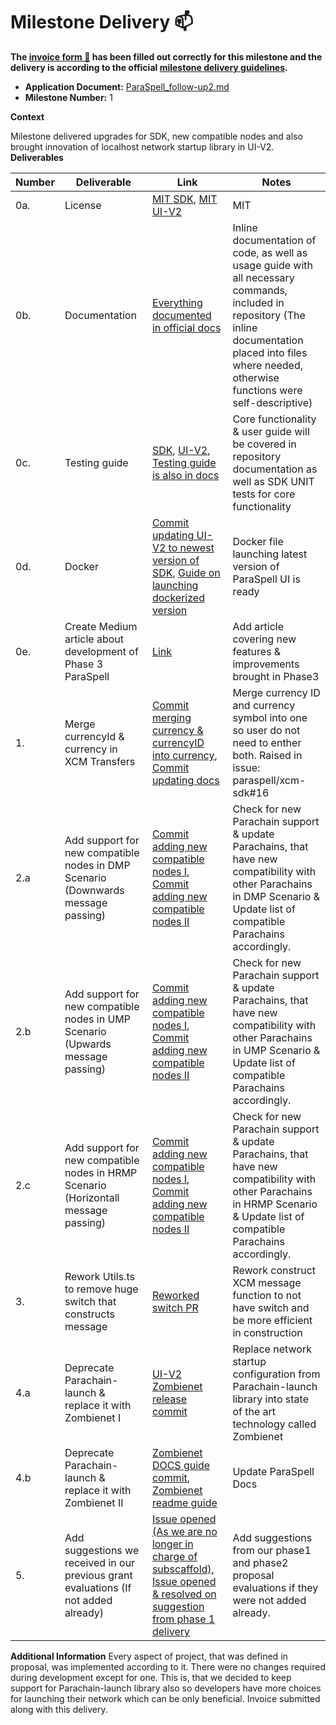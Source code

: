 # Milestone Delivery :mailbox:


**The [invoice form :pencil:](https://docs.google.com/forms/d/e/1FAIpQLSfmNYaoCgrxyhzgoKQ0ynQvnNRoTmgApz9NrMp-hd8mhIiO0A/viewform) has been filled out correctly for this milestone and the delivery is according to the official [milestone delivery guidelines](https://github.com/w3f/Grants-Program/blob/master/docs/milestone-deliverables-guidelines.md).**

* **Application Document:** [ParaSpell_follow-up2.md](https://github.com/w3f/Grants-Program/pull/1589)
* **Milestone Number:** 1

**Context** 

Milestone delivered upgrades for SDK, new compatible nodes and also brought innovation of localhost network startup library in UI-V2.
**Deliverables**


| Number | Deliverable | Link | Notes |
| ------------- | ------------- | ------------- |------------- |
| 0a. | License |[MIT SDK](https://github.com/paraspell/sdk/blob/main/LICENSE), [MIT UI-V2](https://github.com/paraspell/ui-v2/blob/main/LICENSE)| MIT| 
| 0b.  | Documentation |[Everything documented in official docs](https://paraspell.github.io/docs/)| Inline documentation of code, as well as usage guide with all necessary commands, included in repository (The inline documentation placed into files where needed, otherwise functions were self-descriptive)| 
| 0c.  | Testing guide |[SDK](https://github.com/paraspell/xcm-sdk#-development), [UI-V2](https://github.com/paraspell/ui-v2#3-installation), [Testing guide is also in docs](https://paraspell.github.io/docs/)| Core functionality & user guide will be covered in repository documentation as well as SDK UNIT tests for core functionality| 
| 0d.  | Docker |[Commit updating UI-V2 to newest version of SDK](https://github.com/paraspell/ui-v2/commit/af94dbe2dea0ee8b9de9551c1ddbb9db849ad6b8), [Guide on launching dockerized version](https://github.com/paraspell/ui#start-application-in-docker-container) | Docker file launching latest version of ParaSpell UI is ready| 
| 0e.  | Create Medium article about development of Phase 3 ParaSpell |[Link](https://medium.com/@dudo50/paraspell-xcm-sdk-phase-3-innovations-upgrades-8309c6393bbd)| Add article covering new features & improvements brought in Phase3 | 
| 1. | Merge currencyId & currency in XCM Transfers |[Commit merging currency & currencyID into currency](https://github.com/paraspell/xcm-sdk/commit/39c39e6290eebce04b6ca54f231786807c62e455), [Commit updating docs](https://github.com/paraspell/docs/commit/313608b29d57a22e94b4cb6a11c34fcfe6f8fed0)| Merge currency ID and currency symbol into one so user do not need to enther both. Raised in issue: paraspell/xcm-sdk#16 | 
| 2.a  | Add support for new compatible nodes in DMP Scenario (Downwards message passing) |[Commit adding new compatible nodes I](https://github.com/paraspell/xcm-sdk/commit/1d370faa5bd5850becab7d8e6fc2bf17de0620a6), [Commit adding new compatible nodes II](https://github.com/paraspell/xcm-sdk/commit/39c39e6290eebce04b6ca54f231786807c62e455) | Check for new Parachain support & update Parachains, that have new compatibility with other Parachains in DMP Scenario & Update list of compatible Parachains accordingly. | 
| 2.b  | Add support for new compatible nodes in UMP Scenario (Upwards message passing) |[Commit adding new compatible nodes I](https://github.com/paraspell/xcm-sdk/commit/1d370faa5bd5850becab7d8e6fc2bf17de0620a6), [Commit adding new compatible nodes II](https://github.com/paraspell/xcm-sdk/commit/39c39e6290eebce04b6ca54f231786807c62e455) | Check for new Parachain support & update Parachains, that have new compatibility with other Parachains in UMP Scenario & Update list of compatible Parachains accordingly. | 
| 2.c  | Add support for new compatible nodes in HRMP Scenario (Horizontall message passing) |[Commit adding new compatible nodes I](https://github.com/paraspell/xcm-sdk/commit/1d370faa5bd5850becab7d8e6fc2bf17de0620a6), [Commit adding new compatible nodes II](https://github.com/paraspell/xcm-sdk/commit/39c39e6290eebce04b6ca54f231786807c62e455) | Check for new Parachain support & update Parachains, that have new compatibility with other Parachains in HRMP Scenario & Update list of compatible Parachains accordingly.| 
| 3.  | Rework Utils.ts to remove huge switch that constructs message |[Reworked switch PR](https://github.com/paraspell/xcm-sdk/pull/31)| Rework construct XCM message function to not have switch and be more efficient in construction | 
| 4.a  | Deprecate Parachain-launch & replace it with Zombienet I |[UI-V2 Zombienet release commit](https://github.com/paraspell/ui-v2/commit/935639a6cbd106d6842958c3d23ebcc9966ef1fb)| Replace network startup configuration from Parachain-launch library into state of the art technology called Zombienet| 
| 4.b  | Deprecate Parachain-launch & replace it with Zombienet II |[Zombienet DOCS guide commit](https://github.com/paraspell/docs/commit/f164c33e6ac95b0b981471c9dccb04a1df90e166), [Zombienet readme guide](https://github.com/paraspell/ui-v2#zombienet---linux)|  Update ParaSpell Docs| 
| 5.  | Add suggestions we received in our previous grant evaluations (If not added already) |[Issue opened (As we are no longer in charge of subscaffold)](https://github.com/kodadot/sub-scaffold/issues/52),  [Issue opened & resolved on suggestion from phase 1 delivery](https://github.com/paraspell/docs/issues/1)| Add suggestions from our phase1 and phase2 proposal evaluations if they were not added already. |

**Additional Information**
Every aspect of project, that was defined in proposal, was implemented according to it. There were no changes required during development except for one. This is, that we decided to keep support for Parachain-launch library also so developers have more choices for launching their network which can be only beneficial. Invoice submitted along with this delivery.
